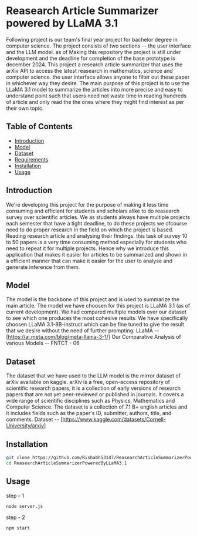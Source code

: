 # Reasearch Article Summarizer powered by LLaMA 3.1

Following project is our team's final year project for bachelor degree in computer science. The project consists of two sections -- the user interface and the LLM model. as of Making this repository the project is still under development and the deadline for completion of the base prototype is december 2024. This project a research article summarizer that uses the arXiv API to access the latest reasearch in mathematics, science and computer science. the user interface allows anyone to filter out these paper in whichever way they desire. The main purpose of this project is to use the LLaMA 3.1 model to summarize the articles into more precise and easy to understand point such that users need not waste time in reading hundreds of article and only read the the ones where they might find interest as per their own topic.

## Table of Contents

- [Introduction](#introduction)
- [Model](#model)
- [Dataset](#dataset)
- [Requirements](#requirements)
- [Installation](#installation)
- [Usage](#usage)


## Introduction
We're developing this project for the purpose of making it less time consuming and efficient for students and scholars alike to do reasearch survey over scientific articles. We as students always have multiple projects each semester that have a tight deadline, to do these projects we ofcourse need to do proper research in the field on which the project is based. Reading research article and analysing their findings. this task of survey 10 to 50 papers is a very time consuming method especially for students who need to repeat it for multiple projects. Hence why we introduce this application that makes it easier for articles to be summarized and shown in a efficient manner that can make it easier for the user to analyse and generate inference from them.

## Model
The model is the backbone of this project and is used to summarize the main article. The model we have choosen for this project is LLaMA 3.1 (as of current development). We had compared multiple models over our dataset to see which one produces the most cohesive results. We have specifically choosen LLaMA 3.1-8B-instruct which can be fine tuned to give the result that we desire without the need of further prompting.
LLaMA -- [https://ai.meta.com/blog/meta-llama-3-1/]
Our Comparative Analysis of various Models -- FNTCT - 06

## Dataset
The dataset that we have used to the LLM model is the mirror dataset of arXiv available on kaggle. arXiv is a free, open-access repository of scientific research papers, it is a collection of early versions of research papers that are not yet peer-reviewed or published in journals. It covers a wide range of scientific disciplines such as Physics, Mathematics and Computer Science. The dataset is a collection of 7.1 B+ english articles and it includes fields such as the paper's ID, submitter, authors, title, and comments.
Dataset -- [https://www.kaggle.com/datasets/Cornell-University/arxiv]


## Installation
```sh
git clone https://github.com/Rishabh53147/ReasearchArticleSummarizerPoweredByLLaMA3.1.git
cd ReasearchArticleSummarizerPoweredByLLaMA3.1
```

## Usage
step - 1
```sh
node server.js
```
step - 2
```sh
npm start
```
